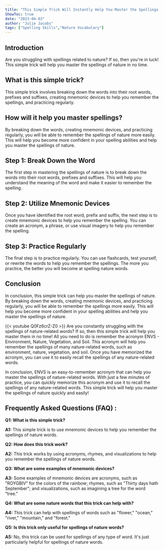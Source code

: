 ```yaml
---
title: "This Simple Trick Will Instantly Help You Master the Spellings of Nature!"
ShowToc: true 
date: "2023-04-03"
author: "Julie Jacobs" 
tags: ["Spelling Skills","Nature Vocabulary"]
---
```

## Introduction

Are you struggling with spellings related to nature? If so, then you're in luck! This simple trick will help you master the spellings of nature in no time.

## What is this simple trick?

This simple trick involves breaking down the words into their root words, prefixes and suffixes, creating mnemonic devices to help you remember the spellings, and practicing regularly.

## How will it help you master spellings? 

By breaking down the words, creating mnemonic devices, and practicing regularly, you will be able to remember the spellings of nature more easily. This will help you become more confident in your spelling abilities and help you master the spellings of nature.

## Step 1: Break Down the Word

The first step in mastering the spellings of nature is to break down the words into their root words, prefixes and suffixes. This will help you understand the meaning of the word and make it easier to remember the spelling.

## Step 2: Utilize Mnemonic Devices

Once you have identified the root word, prefix and suffix, the next step is to create mnemonic devices to help you remember the spelling. You can create an acronym, a phrase, or use visual imagery to help you remember the spelling.

## Step 3: Practice Regularly

The final step is to practice regularly. You can use flashcards, test yourself, or rewrite the words to help you remember the spellings. The more you practice, the better you will become at spelling nature words.

## Conclusion

In conclusion, this simple trick can help you master the spellings of nature. By breaking down the words, creating mnemonic devices, and practicing regularly, you will be able to remember the spellings more easily. This will help you become more confident in your spelling abilities and help you master the spellings of nature.

{{< youtube Q0Fz6crZ-Z0 >}} 
Are you constantly struggling with the spellings of nature-related words? If so, then this simple trick will help you master them in no time! All you need to do is remember the acronym ENVS - Environment, Nature, Vegetation, and Soil. This acronym will help you remember the spellings of many nature-related words, such as environment, nature, vegetation, and soil. Once you have memorized the acronym, you can use it to easily recall the spellings of any nature-related words.

In conclusion, ENVS is an easy-to-remember acronym that can help you master the spellings of nature-related words. With just a few minutes of practice, you can quickly memorize this acronym and use it to recall the spellings of any nature-related words. This simple trick will help you master the spellings of nature quickly and easily!

## Frequently Asked Questions (FAQ) :
**Q1: What is this simple trick?**

**A1:** This simple trick is to use mnemonic devices to help you remember the spellings of nature words.

**Q2: How does this trick work?**

**A2:** This trick works by using acronyms, rhymes, and visualizations to help you remember the spellings of nature words.

**Q3: What are some examples of mnemonic devices?**

**A3:** Some examples of mnemonic devices are acronyms, such as "ROYGBIV" for the colors of the rainbow; rhymes, such as "Thirty days hath September"; and visualizations, such as imagining a tree for the word "tree."

**Q4: What are some nature words that this trick can help with?**

**A4:** This trick can help with spellings of words such as "flower," "ocean," "river," "mountain," and "forest."

**Q5: Is this trick only useful for spellings of nature words?**

**A5:** No, this trick can be used for spellings of any type of word. It's just particularly helpful for spellings of nature words.





